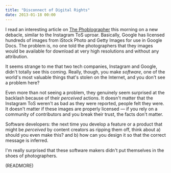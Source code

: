 ```yaml
---
title: "Disconnect of Digital Rights"
date: 2013-01-18 00:00
---
```


I read an interesting article on [The Phoblographer](http://www.thephoblographer.com/2013/01/17/getty-google-struck-a-deal-people-are-not-happy/) this morning on a new debacle, similar to the Instagram ToS uproar. Basically, Google has licensed hundreds of images from iStock Photo and Getty Images for use in Google Docs. The problem is, no one told the photographers that they images would be available for download at very high resolutions and without any attribution.

It seems strange to me that two tech companies, Instagram and Google, didn't totally see this coming. Really, though, you make _software_, one of the world's most valuable things that's stolen on the Internet, and you don't see a problem here?

Even more than not seeing a problem, they genuinely seem surprised at the backlash because of their _perceived_ actions. It doesn't matter that the Instagram ToS weren't as bad as they were reported, people felt they were. It doesn't matter if these images are properly licensed — if you rely on a community of contributors and you break their trust, the facts don't matter.

Software developers: the next time you develop a feature or a product that might be _perceived_ by content creators as ripping them off, think about a) should you even make this? and b) how can you design it so that the correct message is inferred.

I'm really surprised that these software makers didn't put themselves in the shoes of photographers.

(READMORE)
